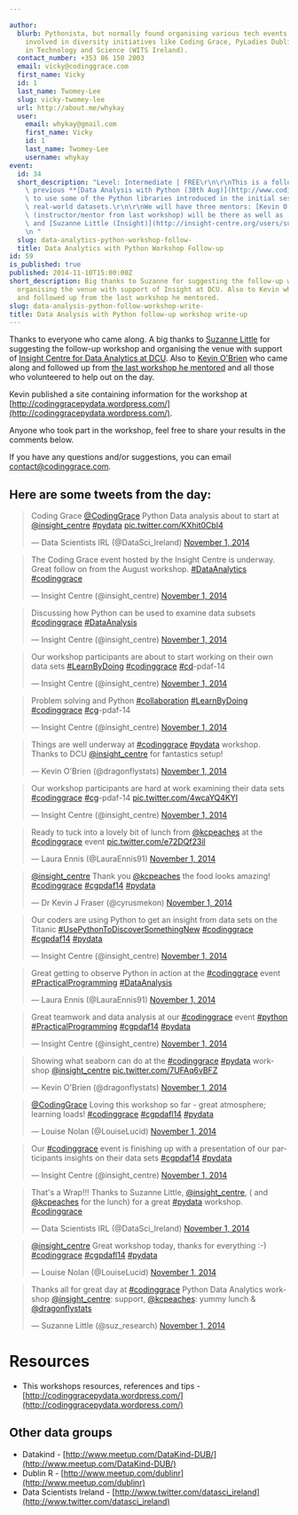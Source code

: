 ```yaml
---

author:
  blurb: Pythonista, but normally found organising various tech events, and now heavily
    involved in diversity initiatives like Coding Grace, PyLadies Dublin, and Women
    in Technology and Science (WITS Ireland).
  contact_number: +353 86 150 2003
  email: vicky@codinggrace.com
  first_name: Vicky
  id: 1
  last_name: Twomey-Lee
  slug: vicky-twomey-lee
  url: http://about.me/whykay
  user:
    email: whykay@gmail.com
    first_name: Vicky
    id: 1
    last_name: Twomey-Lee
    username: whykay
event:
  id: 34
  short_description: "Level: Intermediate | FREE\r\n\r\nThis is a follow-up to our\
    \ previous **[Data Analysis with Python (30th Aug)](http://www.codinggrace.com/news/write-data-analysis-python-workshop-2014-9-4/)**\
    \ to use some of the Python libraries introduced in the initial session to explore\
    \ real-world datasets.\r\n\r\nWe will have three mentors: [Kevin O'Brien](https://twitter.com/statslabdublin)\
    \ (instructor/mentor from last workshop) will be there as well as [Mick Twomey](https://twitter.com/micktwomey)\
    \ and [Suzanne Little (Insight)](http://insight-centre.org/users/suzanne-little).\r\
    \n "
  slug: data-analytics-python-workshop-follow-
  title: Data Analytics with Python Workshop Follow-up
id: 59
is_published: true
published: 2014-11-10T15:00:00Z
short_description: Big thanks to Suzanne for suggesting the follow-up workshop and
  organising the venue with support of Insight at DCU. Also to Kevin who came along
  and followed up from the last workshop he mentored.
slug: data-analysis-python-follow-workshop-write-
title: Data Analysis with Python follow-up workshop write-up
---
```


Thanks to everyone who came along. A big thanks to [Suzanne Little](http://insight-centre.org/users/suzanne-little) for suggesting the follow-up workshop and organising the venue with support of [Insight Centre for Data Analytics at DCU](https://www.insight-centre.org/content/dublin-city-university). Also to [Kevin O'Brien](https://twitter.com/statslabdublin) who came along and followed up from [the last workshop he mentored](http://www.codinggrace.com/news/write-data-analysis-python-workshop-2014-9-4/) and all those who volunteered to help out on the day.

Kevin published a site containing information for the workshop at [http://codinggracepydata.wordpress.com/](http://codinggracepydata.wordpress.com/).

Anyone who took part in the workshop, feel free to share your results in the comments below.

If you have any questions and/or suggestions, you can email <a href="mailto:contact@codinggrace.com">contact@codinggrace.com</a>.


## Here are some tweets from the day:

<blockquote class="twitter-tweet" lang="en"><p>Coding Grace <a href="https://twitter.com/CodingGrace">@CodingGrace</a> Python Data analysis about to start at <a href="https://twitter.com/insight_centre">@insight_centre</a> <a href="https://twitter.com/hashtag/pydata?src=hash">#pydata</a> <a href="http://t.co/KXhit0CbI4">pic.twitter.com/KXhit0CbI4</a></p>&mdash; Data Scientists IRL (@DataSci_Ireland) <a href="https://twitter.com/DataSci_Ireland/status/528487475933872130">November 1, 2014</a></blockquote>

<blockquote class="twitter-tweet" lang="en"><p>The Coding Grace event hosted by the Insight Centre is underway. Great follow on from the August workshop. <a href="https://twitter.com/hashtag/DataAnalytics?src=hash">#DataAnalytics</a> <a href="https://twitter.com/hashtag/codinggrace?src=hash">#codinggrace</a></p>&mdash; Insight Centre (@insight_centre) <a href="https://twitter.com/insight_centre/status/528505183597510656">November 1, 2014</a></blockquote>

<blockquote class="twitter-tweet" lang="en"><p>Discussing how Python can be used to examine data subsets <a href="https://twitter.com/hashtag/codinggrace?src=hash">#codinggrace</a> <a href="https://twitter.com/hashtag/DataAnalysis?src=hash">#DataAnalysis</a></p>&mdash; Insight Centre (@insight_centre) <a href="https://twitter.com/insight_centre/status/528506297000685568">November 1, 2014</a></blockquote>

<blockquote class="twitter-tweet" lang="en"><p>Our workshop participants are about to start working on their own data sets <a href="https://twitter.com/hashtag/LearnByDoing?src=hash">#LearnByDoing</a> <a href="https://twitter.com/hashtag/codinggrace?src=hash">#codinggrace</a> <a href="https://twitter.com/hashtag/cd?src=hash">#cd</a>-pdaf-14</p>&mdash; Insight Centre (@insight_centre) <a href="https://twitter.com/insight_centre/status/528510783739944960">November 1, 2014</a></blockquote>

<blockquote class="twitter-tweet" lang="en"><p>Problem solving and Python <a href="https://twitter.com/hashtag/collaboration?src=hash">#collaboration</a> <a href="https://twitter.com/hashtag/LearnByDoing?src=hash">#LearnByDoing</a> <a href="https://twitter.com/hashtag/codinggrace?src=hash">#codinggrace</a> <a href="https://twitter.com/hashtag/cg?src=hash">#cg</a>-pdaf-14</p>&mdash; Insight Centre (@insight_centre) <a href="https://twitter.com/insight_centre/status/528514002578853888">November 1, 2014</a></blockquote>

<blockquote class="twitter-tweet" lang="en"><p>Things are well underway at <a href="https://twitter.com/hashtag/codinggrace?src=hash">#codinggrace</a> <a href="https://twitter.com/hashtag/pydata?src=hash">#pydata</a> workshop. Thanks to DCU <a href="https://twitter.com/insight_centre">@insight_centre</a> for fantastics setup!</p>&mdash; Kevin O&#39;Brien (@dragonflystats) <a href="https://twitter.com/dragonflystats/status/528520396631732224">November 1, 2014</a></blockquote>

<blockquote class="twitter-tweet" lang="en"><p>Our workshop participants are hard at work examining their data sets <a href="https://twitter.com/hashtag/codinggrace?src=hash">#codinggrace</a> <a href="https://twitter.com/hashtag/cg?src=hash">#cg</a>-pdaf-14 <a href="http://t.co/4wcaYQ4KYI">pic.twitter.com/4wcaYQ4KYI</a></p>&mdash; Insight Centre (@insight_centre) <a href="https://twitter.com/insight_centre/status/528523801634811905">November 1, 2014</a></blockquote>

<blockquote class="twitter-tweet" lang="en"><p>Ready to tuck into a lovely bit of lunch from <a href="https://twitter.com/kcpeaches">@kcpeaches</a> at the <a href="https://twitter.com/hashtag/codinggrace?src=hash">#codinggrace</a> event <a href="http://t.co/e72DQf23il">pic.twitter.com/e72DQf23il</a></p>&mdash; Laura Ennis (@LauraEnnis91) <a href="https://twitter.com/LauraEnnis91/status/528536740680978432">November 1, 2014</a></blockquote>

<blockquote class="twitter-tweet" lang="en"><p><a href="https://twitter.com/insight_centre">@insight_centre</a> Thank you <a href="https://twitter.com/kcpeaches">@kcpeaches</a> the food looks amazing! <a href="https://twitter.com/hashtag/codinggrace?src=hash">#codinggrace</a> <a href="https://twitter.com/hashtag/cgpdaf14?src=hash">#cgpdaf14</a> <a href="https://twitter.com/hashtag/pydata?src=hash">#pydata</a></p>&mdash; Dr Kevin J Fraser (@cyrusmekon) <a href="https://twitter.com/cyrusmekon/status/528546251361779712">November 1, 2014</a></blockquote>

<blockquote class="twitter-tweet" lang="en"><p>Our coders are using Python to get an insight from data sets on the Titanic <a href="https://twitter.com/hashtag/UsePythonToDiscoverSomethingNew?src=hash">#UsePythonToDiscoverSomethingNew</a> <a href="https://twitter.com/hashtag/codinggrace?src=hash">#codinggrace</a> <a href="https://twitter.com/hashtag/cgpdaf14?src=hash">#cgpdaf14</a> <a href="https://twitter.com/hashtag/pydata?src=hash">#pydata</a></p>&mdash; Insight Centre (@insight_centre) <a href="https://twitter.com/insight_centre/status/528557360726704129">November 1, 2014</a></blockquote>

<blockquote class="twitter-tweet" lang="en"><p>Great getting to observe Python in action at the <a href="https://twitter.com/hashtag/codinggrace?src=hash">#codinggrace</a> event <a href="https://twitter.com/hashtag/PracticalProgramming?src=hash">#PracticalProgramming</a> <a href="https://twitter.com/hashtag/DataAnalysis?src=hash">#DataAnalysis</a></p>&mdash; Laura Ennis (@LauraEnnis91) <a href="https://twitter.com/LauraEnnis91/status/528557903775821824">November 1, 2014</a></blockquote>

<blockquote class="twitter-tweet" lang="en"><p>Great teamwork and data analysis at our <a href="https://twitter.com/hashtag/codinggrace?src=hash">#codinggrace</a> event <a href="https://twitter.com/hashtag/python?src=hash">#python</a> <a href="https://twitter.com/hashtag/PracticalProgramming?src=hash">#PracticalProgramming</a> <a href="https://twitter.com/hashtag/cgpdaf14?src=hash">#cgpdaf14</a> <a href="https://twitter.com/hashtag/pydata?src=hash">#pydata</a></p>&mdash; Insight Centre (@insight_centre) <a href="https://twitter.com/insight_centre/status/528564938714136576">November 1, 2014</a></blockquote>

<blockquote class="twitter-tweet" lang="en"><p>Showing what seaborn can do at the <a href="https://twitter.com/hashtag/codinggrace?src=hash">#codinggrace</a> <a href="https://twitter.com/hashtag/pydata?src=hash">#pydata</a> workshop <a href="https://twitter.com/insight_centre">@insight_centre</a> <a href="http://t.co/7UFAq6vBFZ">pic.twitter.com/7UFAq6vBFZ</a></p>&mdash; Kevin O&#39;Brien (@dragonflystats) <a href="https://twitter.com/dragonflystats/status/528569844577632256">November 1, 2014</a></blockquote>

<blockquote class="twitter-tweet" lang="en"><p><a href="https://twitter.com/CodingGrace">@CodingGrace</a> Loving this workshop so far - great atmosphere; learning loads! <a href="https://twitter.com/hashtag/codinggrace?src=hash">#codinggrace</a> <a href="https://twitter.com/hashtag/cgpdafl14?src=hash">#cgpdafl14</a> <a href="https://twitter.com/hashtag/pydata?src=hash">#pydata</a></p>&mdash; Louise Nolan (@LouiseLucid) <a href="https://twitter.com/LouiseLucid/status/528570612214943745">November 1, 2014</a></blockquote>

<blockquote class="twitter-tweet" lang="en"><p>Our <a href="https://twitter.com/hashtag/codinggrace?src=hash">#codinggrace</a> event is finishing up with a presentation of our participants insights on their data sets <a href="https://twitter.com/hashtag/cgpdaf14?src=hash">#cgpdaf14</a> <a href="https://twitter.com/hashtag/pydata?src=hash">#pydata</a></p>&mdash; Insight Centre (@insight_centre) <a href="https://twitter.com/insight_centre/status/528573934854475778">November 1, 2014</a></blockquote>

<blockquote class="twitter-tweet" lang="en"><p>That&#39;s a Wrap!!! Thanks to Suzanne Little, <a href="https://twitter.com/insight_centre">@insight_centre</a>, ( and <a href="https://twitter.com/kcpeaches">@kcpeaches</a> for the lunch) for a great <a href="https://twitter.com/hashtag/pydata?src=hash">#pydata</a> workshop. <a href="https://twitter.com/hashtag/codinggrace?src=hash">#codinggrace</a></p>&mdash; Data Scientists IRL (@DataSci_Ireland) <a href="https://twitter.com/DataSci_Ireland/status/528580368736485377">November 1, 2014</a></blockquote>

<blockquote class="twitter-tweet" lang="en"><p><a href="https://twitter.com/insight_centre">@insight_centre</a> Great workshop today, thanks for everything :-) <a href="https://twitter.com/hashtag/codinggrace?src=hash">#codinggrace</a> <a href="https://twitter.com/hashtag/cgpdafl14?src=hash">#cgpdafl14</a> <a href="https://twitter.com/hashtag/pydata?src=hash">#pydata</a></p>&mdash; Louise Nolan (@LouiseLucid) <a href="https://twitter.com/LouiseLucid/status/528597510932430848">November 1, 2014</a></blockquote>

<blockquote class="twitter-tweet" lang="en"><p>Thanks all for great day at <a href="https://twitter.com/hashtag/codinggrace?src=hash">#codinggrace</a> Python Data Analytics workshop <a href="https://twitter.com/insight_centre">@insight_centre</a>: support, <a href="https://twitter.com/kcpeaches">@kcpeaches</a>: yummy lunch &amp; <a href="https://twitter.com/dragonflystats">@dragonflystats</a></p>&mdash; Suzanne Little (@suz_research) <a href="https://twitter.com/suz_research/status/528622314213355520">November 1, 2014</a></blockquote>

# Resources

* This workshops resources, references and tips - [http://codinggracepydata.wordpress.com/](http://codinggracepydata.wordpress.com/)

## Other data groups
* Datakind - [http://www.meetup.com/DataKind-DUB/](http://www.meetup.com/DataKind-DUB/)
* Dublin R - [http://www.meetup.com/dublinr](http://www.meetup.com/dublinr)
* Data Scientists Ireland - [http://www.twitter.com/datasci_ireland](http://www.twitter.com/datasci_ireland)


<script async src="//platform.twitter.com/widgets.js" charset="utf-8"></script>
